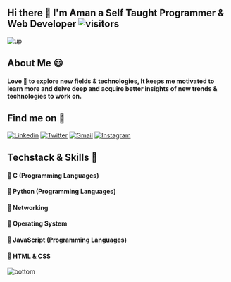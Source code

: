 ## Hi there 👋 I'm Aman a Self Taught Programmer & Web Developer   ![visitors](https://visitor-badge.laobi.icu/badge?page_id=aman-raza.visitor-badge)
![up](https://media.giphy.com/media/3osxY9kuM2NGUfvThe/giphy.gif)
## About Me :smiley: 
#### Love :blue_heart: to explore new fields & technologies, It keeps me motivated to learn more and delve deep and acquire better insights of new trends & technologies to work on.

## Find me on :mag_right: 

<a href="https://www.linkedin.com/in/aman-r-558b38186/" target="_blank"><img src="https://img.shields.io/badge/-Linkedin-blue?style=flat-square&logo=Linkedin&logoColor=white" alt="Linkedin"></a> 
<a href="https://twitter.com/_amanraza" target="_blank"><img src="https://img.shields.io/badge/-Twitter-1ca0f1?style=flat-square&labelColor=1ca0f1&logo=twitter&logoColor=white" alt="Twitter"></a> 
<a href="mailto:amanraza1234@gmail.com" target="_blank"><img src="https://img.shields.io/badge/-Gmail-c14438?style=flat-square&logo=Gmail&logoColor=white" alt="Gmail"></a>
<a href="https://instagram.com/amanrazaonline/" target="_blank"><img src="https://img.shields.io/badge/-Instagram-C13584?style=flat-square&labelColor=C13584&logo=instagram&logoColor=white" alt="Instagram"></a>

## Techstack & Skills :dart:

#### :radio_button: C (Programming Languages)
#### :radio_button: Python (Programming Languages)
#### :radio_button: Networking
#### :radio_button: Operating System
#### :radio_button: JavaScript (Programming Languages)
#### :radio_button: HTML & CSS

![bottom](https://www.nicepng.com/png/full/82-821447_receive-updates-from-calgary-dream-centre-footer-city.png)
